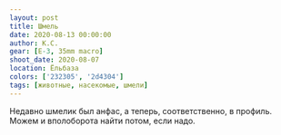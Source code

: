 ```yaml
---
layout: post
title: Шмель
date: 2020-08-13 00:00:00
author: К.С.
gear: [E-3, 35mm macro]
shoot_date: 2020-08-07
location: Ёльбаза
colors: ['232305', '2d4304']
tags: [животные, насекомые, шмели]
---
```

Недавно шмелик был анфас, а теперь, соответственно, в профиль. Можем и вполоборота найти потом, если надо.
